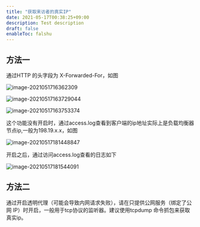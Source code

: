 ```yaml
---
title: "获取来访者的真实IP"
date: 2021-05-17T00:38:25+09:00
description: Test description
draft: false
enableToc: falshu
---
```


## 方法一

通过HTTP 的头字段为 X-Forwarded-For，如图

![image-2021051716362309](../../_images/lb_get_real_ip_01.png)

![image-20210517163729044](../../_images/lb_get_real_ip_02.png)

![image-20210517163753374](../../_images/lb_get_real_ip_03.png)

这个功能没有开启时，通过access.log查看到客户端的ip地址实际上是负载均衡器节点ip,一般为198.19.x.x，如图

![image-20210517181448847](../../_images/lb_get_real_ip_04.png)

开启之后，通过访问access.log查看的日志如下

![image-20210517181544091](../../_images/lb_get_real_ip_05.png)

## 方法二

通过开启透明代理（可能会导致内网请求失败），请在只提供公网服务（绑定了公网 IP）时开启，一般用于tcp协议的监听器。建议使用tcpdump 命令抓包来获取真实ip。

